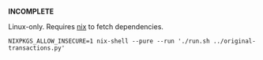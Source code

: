 __INCOMPLETE__

Linux-only. Requires [nix](https://nixos.org/) to fetch dependencies.

```
NIXPKGS_ALLOW_INSECURE=1 nix-shell --pure --run './run.sh ../original-transactions.py'
```